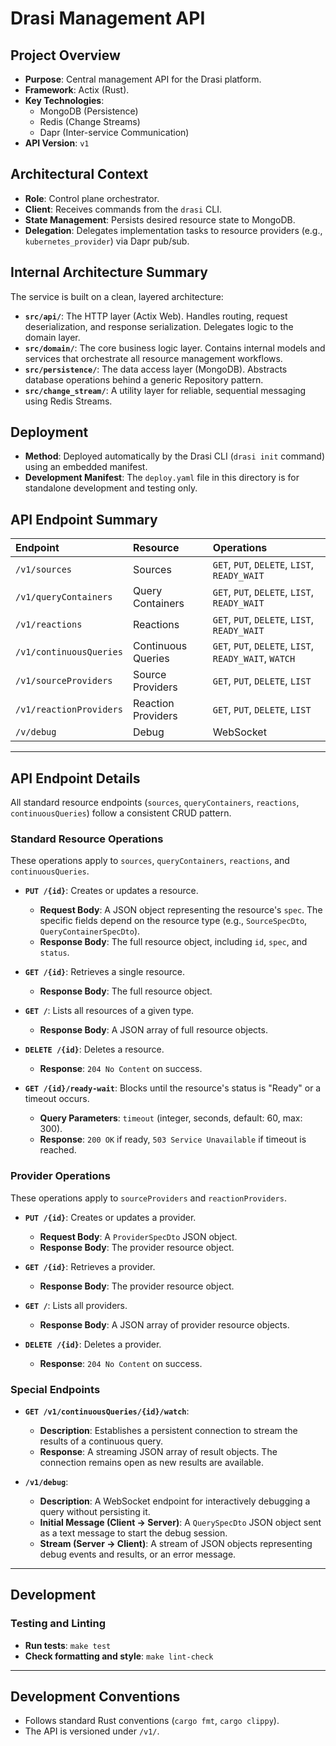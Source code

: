 # Drasi Management API

## Project Overview

-   **Purpose**: Central management API for the Drasi platform.
-   **Framework**: Actix (Rust).
-   **Key Technologies**:
    -   MongoDB (Persistence)
    -   Redis (Change Streams)
    -   Dapr (Inter-service Communication)
-   **API Version**: `v1`

## Architectural Context

-   **Role**: Control plane orchestrator.
-   **Client**: Receives commands from the `drasi` CLI.
-   **State Management**: Persists desired resource state to MongoDB.
-   **Delegation**: Delegates implementation tasks to resource providers (e.g., `kubernetes_provider`) via Dapr pub/sub.

## Internal Architecture Summary

The service is built on a clean, layered architecture:

-   **`src/api/`**: The HTTP layer (Actix Web). Handles routing, request deserialization, and response serialization. Delegates logic to the domain layer.
-   **`src/domain/`**: The core business logic layer. Contains internal models and services that orchestrate all resource management workflows.
-   **`src/persistence/`**: The data access layer (MongoDB). Abstracts database operations behind a generic Repository pattern.
-   **`src/change_stream/`**: A utility layer for reliable, sequential messaging using Redis Streams.

## Deployment

-   **Method**: Deployed automatically by the Drasi CLI (`drasi init` command) using an embedded manifest.
-   **Development Manifest**: The `deploy.yaml` file in this directory is for standalone development and testing only.

## API Endpoint Summary

| Endpoint | Resource | Operations |
| :--- | :--- | :--- |
| `/v1/sources` | Sources | `GET`, `PUT`, `DELETE`, `LIST`, `READY_WAIT` |
| `/v1/queryContainers` | Query Containers | `GET`, `PUT`, `DELETE`, `LIST`, `READY_WAIT` |
| `/v1/reactions` | Reactions | `GET`, `PUT`, `DELETE`, `LIST`, `READY_WAIT` |
| `/v1/continuousQueries`| Continuous Queries | `GET`, `PUT`, `DELETE`, `LIST`, `READY_WAIT`, `WATCH` |
| `/v1/sourceProviders` | Source Providers | `GET`, `PUT`, `DELETE`, `LIST` |
| `/v1/reactionProviders`| Reaction Providers | `GET`, `PUT`, `DELETE`, `LIST` |
| `/v/debug` | Debug | WebSocket |

---

## API Endpoint Details

All standard resource endpoints (`sources`, `queryContainers`, `reactions`, `continuousQueries`) follow a consistent CRUD pattern.

### Standard Resource Operations

These operations apply to `sources`, `queryContainers`, `reactions`, and `continuousQueries`.

*   **`PUT /{id}`**: Creates or updates a resource.
    *   **Request Body**: A JSON object representing the resource's `spec`. The specific fields depend on the resource type (e.g., `SourceSpecDto`, `QueryContainerSpecDto`).
    *   **Response Body**: The full resource object, including `id`, `spec`, and `status`.

*   **`GET /{id}`**: Retrieves a single resource.
    *   **Response Body**: The full resource object.

*   **`GET /`**: Lists all resources of a given type.
    *   **Response Body**: A JSON array of full resource objects.

*   **`DELETE /{id}`**: Deletes a resource.
    *   **Response**: `204 No Content` on success.

*   **`GET /{id}/ready-wait`**: Blocks until the resource's status is "Ready" or a timeout occurs.
    *   **Query Parameters**: `timeout` (integer, seconds, default: 60, max: 300).
    *   **Response**: `200 OK` if ready, `503 Service Unavailable` if timeout is reached.

### Provider Operations

These operations apply to `sourceProviders` and `reactionProviders`.

*   **`PUT /{id}`**: Creates or updates a provider.
    *   **Request Body**: A `ProviderSpecDto` JSON object.
    *   **Response Body**: The provider resource object.

*   **`GET /{id}`**: Retrieves a provider.
    *   **Response Body**: The provider resource object.

*   **`GET /`**: Lists all providers.
    *   **Response Body**: A JSON array of provider resource objects.

*   **`DELETE /{id}`**: Deletes a provider.
    *   **Response**: `204 No Content` on success.

### Special Endpoints

*   **`GET /v1/continuousQueries/{id}/watch`**:
    *   **Description**: Establishes a persistent connection to stream the results of a continuous query.
    *   **Response**: A streaming JSON array of result objects. The connection remains open as new results are available.

*   **`/v1/debug`**:
    *   **Description**: A WebSocket endpoint for interactively debugging a query without persisting it.
    *   **Initial Message (Client -> Server)**: A `QuerySpecDto` JSON object sent as a text message to start the debug session.
    *   **Stream (Server -> Client)**: A stream of JSON objects representing debug events and results, or an error message.

---

## Development

### Testing and Linting

*   **Run tests**: `make test`
*   **Check formatting and style**: `make lint-check`

---

## Development Conventions

*   Follows standard Rust conventions (`cargo fmt`, `cargo clippy`).
*   The API is versioned under `/v1/`.